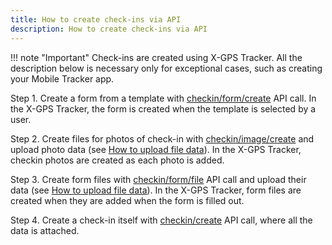 ```yaml
---
title: How to create check-ins via API
description: How to create check-ins via API
---
```

!!! note "Important"
    Check-ins are created using X-GPS Tracker. 
    All the description below is necessary only for exceptional cases, such as creating your Mobile Tracker app.

Step 1. Create a form from a template with [checkin/form/create](../resources/field_service/checkin.md#formcreate)
API call. 
In the X-GPS Tracker, the form is created when the template is selected by a user.

Step 2. Create files for photos of check-in with [checkin/image/create](../resources/field_service/checkin.md#imagecreate) and upload photo data (see [How to upload file data](../resources/field_service/task/form/file.md#how-to-upload-file-data)). 
In the X-GPS Tracker, checkin photos are created as each photo is added.

Step 3. Create form files with [checkin/form/file](../resources/field_service/checkin.md#formfilecreate) API call and upload their data (see [How to upload file data](../resources/field_service/task/form/file.md#how-to-upload-file-data)). 
In the X-GPS Tracker, form files are created when they are added when the form is filled out.

Step 4. Create a check-in itself with [checkin/create](../resources/field_service/checkin.md#create) API call, where all the data is attached.
